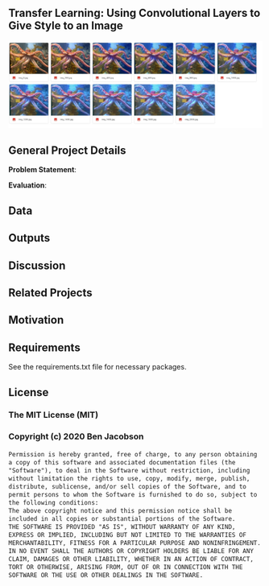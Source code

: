 ﻿[//]: # (Image References)

[image1]: ./static/images/Octopus_Transfer_Learning.JPG "Transfer Learning"

## Transfer Learning: Using Convolutional Layers to Give Style to an Image

![Transfer Learning][image1]


## General Project Details

**Problem Statement**:

**Evaluation**: 

## Data

## Outputs

## Discussion

## Related Projects

## Motivation

## Requirements
See the requirements.txt file for necessary packages.

## License
### The MIT License (MIT)
### Copyright (c) 2020 Ben Jacobson
```
Permission is hereby granted, free of charge, to any person obtaining a copy of this software and associated documentation files (the "Software"), to deal in the Software without restriction, including without limitation the rights to use, copy, modify, merge, publish, distribute, sublicense, and/or sell copies of the Software, and to permit persons to whom the Software is furnished to do so, subject to the following conditions:
The above copyright notice and this permission notice shall be included in all copies or substantial portions of the Software.
THE SOFTWARE IS PROVIDED "AS IS", WITHOUT WARRANTY OF ANY KIND, EXPRESS OR IMPLIED, INCLUDING BUT NOT LIMITED TO THE WARRANTIES OF MERCHANTABILITY, FITNESS FOR A PARTICULAR PURPOSE AND NONINFRINGEMENT. IN NO EVENT SHALL THE AUTHORS OR COPYRIGHT HOLDERS BE LIABLE FOR ANY CLAIM, DAMAGES OR OTHER LIABILITY, WHETHER IN AN ACTION OF CONTRACT, TORT OR OTHERWISE, ARISING FROM, OUT OF OR IN CONNECTION WITH THE SOFTWARE OR THE USE OR OTHER DEALINGS IN THE SOFTWARE.
```
